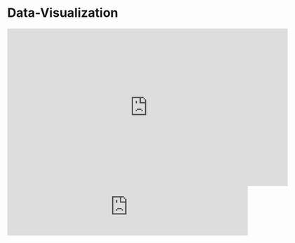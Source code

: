 # Data-Visualization

<iframe src="https://marmaraedutr-my.sharepoint.com/personal/nazmulislam22_marun_edu_tr/_layouts/15/embed.aspx?UniqueId=d90374e6-3c37-48a8-9fbd-65b5977f68bb" width="640" height="360" frameborder="0" scrolling="no" allowfullscreen title="Charts.xlsx"></iframe>

<iframe width="549" height="113" frameborder="0" scrolling="no" src="https://marmaraedutr-my.sharepoint.com/personal/nazmulislam22_marun_edu_tr/_layouts/15/Doc.aspx?sourcedoc={150b50d2-cef2-4bdc-bbae-f8acb0f0fbec}&action=embedview&wdAllowInteractivity=False&Item=Chart%209&wdInConfigurator=True&wdInConfigurator=True"></iframe>
